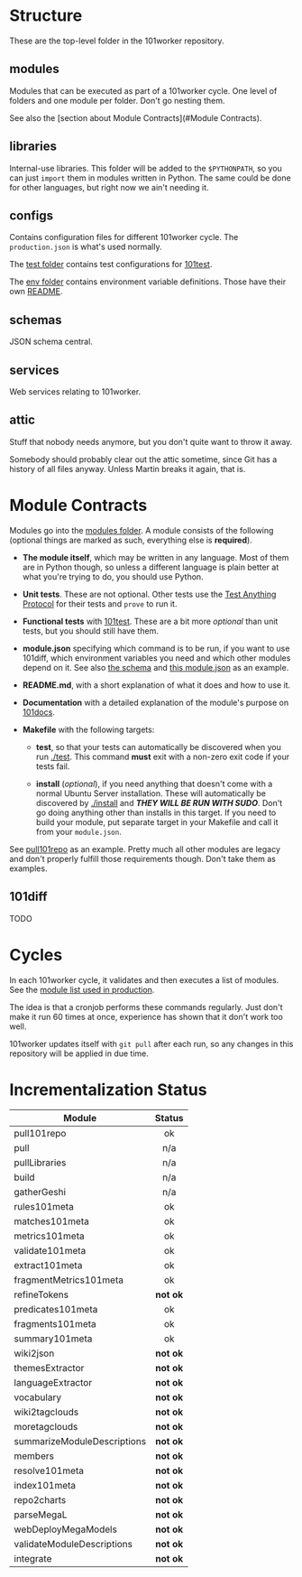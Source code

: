 # Structure

These are the top-level folder in the 101worker repository.

## modules

Modules that can be executed as part of a 101worker cycle. One level of folders and one module per folder. Don't go nesting them.

See also the [section about Module Contracts](#Module Contracts).

## libraries

Internal-use libraries. This folder will be added to the `$PYTHONPATH`, so you can just `import` them in modules written in Python. The same could be done for other languages, but right now we ain't needing it.

## configs

Contains configuration files for different 101worker cycle. The `production.json` is what's used normally.

The [test folder](configs/test) contains test configurations for [101test](https://github.com/101companies/101test).

The [env folder](configs/env) contains environment variable definitions. Those have their own [README](configs/env/README.md).

## schemas

JSON schema central.

## services

Web services relating to 101worker.

## attic

Stuff that nobody needs anymore, but you don't quite want to throw it away.

Somebody should probably clear out the attic sometime, since Git has a history of all files anyway. Unless Martin breaks it again, that is.


# Module Contracts

Modules go into the [modules folder](modules). A module consists of the following (optional things are marked as such, everything else is **required**).

* **The module itself**, which may be written in any language. Most of them are in Python though, so unless a different language is plain better at what you're trying to do, you should use Python.

* **Unit tests**. These are not optional. Other tests use the [Test Anything Protocol]() for their tests and `prove` to run it.

* **Functional tests** with [101test](https://github.com/101companies/101test). These are a bit more *optional* than unit tests, but you should still have them.

* **module.json** specifying which command is to be run, if you want to use 101diff, which environment variables you need and which other modules depend on it. See also [the schema](schemas/module.schema.json) and [this module.json](modules/predicates101meta/module.json) as an example.

* **README.md**, with a short explanation of what it does and how to use it.

* **Documentation** with a detailed explanation of the module's purpose on [101docs](https://github.com/101companies/101docs).

* **Makefile** with the following targets:

    * **test**, so that your tests can automatically be discovered when you run [./test](test). This command **must** exit with a non-zero exit code if your tests fail.

    * **install** (*optional*), if you need anything that doesn't come with a normal Ubuntu Server installation. These will automatically be discovered by [./install](install) and ***THEY WILL BE RUN WITH SUDO***. Don't go doing anything other than installs in this target. If you need to build your module, put separate target in your Makefile and call it from your `module.json`.

See [pull101repo](modules/pull101repo) as an example. Pretty much all other modules are legacy and don't properly fulfill those requirements though. Don't take them as examples.


## 101diff

TODO


# Cycles

In each 101worker cycle, it validates and then executes a list of modules. See the [module list used in production](configs/production.json).

The idea is that a cronjob performs these commands regularly. Just don't make it run 60 times at once, experience has shown that it don't work too well.

101worker updates itself with `git pull` after each run, so any changes in this repository will be applied in due time.


# Incrementalization Status

Module                      | Status
----------------------------|:--------:
pull101repo                 | ok
pull                        | n/a
pullLibraries               | n/a
build                       | n/a
gatherGeshi                 | n/a
rules101meta                | ok
matches101meta              | ok
metrics101meta              | ok
validate101meta             | ok
extract101meta              | ok
fragmentMetrics101meta      | ok
refineTokens                | **not ok**
predicates101meta           | ok
fragments101meta            | ok
summary101meta              | ok
wiki2json                   | **not ok**
themesExtractor             | **not ok**
languageExtractor           | **not ok**
vocabulary                  | **not ok**
wiki2tagclouds              | **not ok**
moretagclouds               | **not ok**
summarizeModuleDescriptions | **not ok**
members                     | **not ok**
resolve101meta              | **not ok**
index101meta                | **not ok**
repo2charts                 | **not ok**
parseMegaL                  | **not ok**
webDeployMegaModels         | **not ok**
validateModuleDescriptions  | **not ok**
integrate                   | **not ok**
